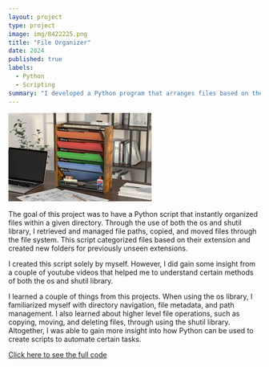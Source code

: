 ```yaml
---
layout: project
type: project
image: img/8422225.png
title: "File Organizer"
date: 2024
published: true
labels:
  - Python
  - Scripting
summary: "I developed a Python program that arranges files based on their file extension"
---
```


<img src="/img/fileOrganizer.jpg">

The goal of this project was to have a Python script that instantly organized files within a given directory. Through the use of both the os and shutil library, I retrieved and managed file paths, copied, and moved files through the file system. This script categorized files based on their extension and created new folders for previously unseen extensions.

I created this script solely by myself. However, I did gain some insight from a couple of youtube videos that helped me to understand certain methods of both the os and shutil library.

I learned a couple of things from this projects. When using the os library, I familiarized myself with directory navigation, file metadata, and path management. I also learned about higher level file operations, such as copying, moving, and deleting files, through using the shutil library. Altogether, I was able to gain more insight into how Python can be used to create scripts to automate certain tasks.

[Click here to see the full code](https://github.com/jarrenseson/fileOrganizer.git)
